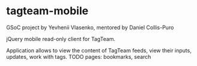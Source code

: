 tagteam-mobile
==============
GSoC project by Yevhenii Vlasenko, mentored by Daniel Collis-Puro

jQuery mobile read-only client for TagTeam.

Application allows to view the content of TagTeam feeds, view their inputs, updates, work with tags.
TODO pages: bookmarks, search